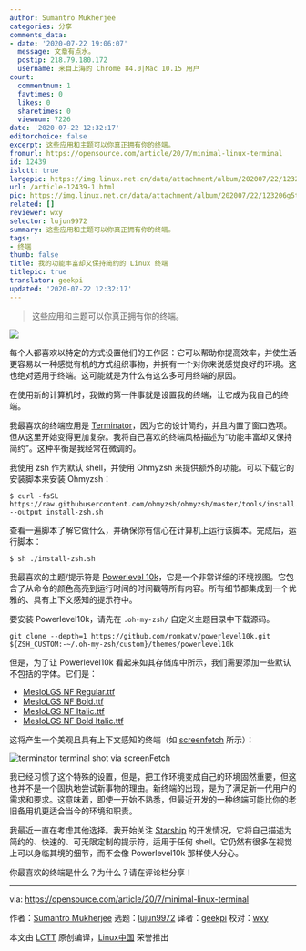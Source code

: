 ```yaml
---
author: Sumantro Mukherjee
categories: 分享
comments_data:
- date: '2020-07-22 19:06:07'
  message: 文章有点水。
  postip: 218.79.180.172
  username: 来自上海的 Chrome 84.0|Mac 10.15 用户
count:
  commentnum: 1
  favtimes: 0
  likes: 0
  sharetimes: 0
  viewnum: 7226
date: '2020-07-22 12:32:17'
editorchoice: false
excerpt: 这些应用和主题可以你真正拥有你的终端。
fromurl: https://opensource.com/article/20/7/minimal-linux-terminal
id: 12439
islctt: true
largepic: https://img.linux.net.cn/data/attachment/album/202007/22/123206g5t5mmz5ozdt5f5m.jpg
url: /article-12439-1.html
pic: https://img.linux.net.cn/data/attachment/album/202007/22/123206g5t5mmz5ozdt5f5m.jpg.thumb.jpg
related: []
reviewer: wxy
selector: lujun9972
summary: 这些应用和主题可以你真正拥有你的终端。
tags:
- 终端
thumb: false
title: 我的功能丰富却又保持简约的 Linux 终端
titlepic: true
translator: geekpi
updated: '2020-07-22 12:32:17'
---
```



> 
> 这些应用和主题可以你真正拥有你的终端。
> 
> 
> 


![](/data/attachment/album/202007/22/123206g5t5mmz5ozdt5f5m.jpg)


每个人都喜欢以特定的方式设置他们的工作区：它可以帮助你提高效率，并使生活更容易以一种感觉有机的方式组织事物，并拥有一个对你来说感觉良好的环境。这也绝对适用于终端。这可能就是为什么有这么多可用终端的原因。


在使用新的计算机时，我做的第一件事就是设置我的终端，让它成为我自己的终端。


我最喜欢的终端应用是 [Terminator](https://terminator-gtk3.readthedocs.io/en/latest/)，因为它的设计简约，并且内置了窗口选项。但从这里开始变得更加复杂。我将自己喜欢的终端风格描述为“功能丰富却又保持简约”。这种平衡是我经常在微调的。


我使用 zsh 作为默认 shell，并使用 Ohmyzsh 来提供额外的功能。可以下载它的安装脚本来安装 Ohmyzsh：



```
$ curl -fsSL https://raw.githubusercontent.com/ohmyzsh/ohmyzsh/master/tools/install.sh --output install-zsh.sh

```

查看一遍脚本了解它做什么，并确保你有信心在计算机上运行该脚本。完成后，运行脚本：



```
$ sh ./install-zsh.sh

```

我最喜欢的主题/提示符是 [Powerlevel 10k](https://github.com/romkatv/powerlevel10k)，它是一个非常详细的环境视图。它包含了从命令的颜色高亮到运行时间的时间戳等所有内容。所有细节都集成到一个优雅的、具有上下文感知的提示符中。


要安装 Powerlevel10k，请先在 `.oh-my-zsh/` 自定义主题目录中下载源码。



```
git clone --depth=1 https://github.com/romkatv/powerlevel10k.git
${ZSH_CUSTOM:-~/.oh-my-zsh/custom}/themes/powerlevel10k

```

但是，为了让 Powerlevel10k 看起来如其存储库中所示，我们需要添加一些默认不包括的字体。它们是：


* [MesloLGS NF Regular.ttf](https://github.com/romkatv/powerlevel10k-media/raw/master/MesloLGS%20NF%20Regular.ttf)
* [MesloLGS NF Bold.ttf](https://github.com/romkatv/powerlevel10k-media/raw/master/MesloLGS%20NF%20Bold.ttf)
* [MesloLGS NF Italic.ttf](https://github.com/romkatv/powerlevel10k-media/raw/master/MesloLGS%20NF%20Italic.ttf)
* [MesloLGS NF Bold Italic.ttf](https://github.com/romkatv/powerlevel10k-media/raw/master/MesloLGS%20NF%20Bold%20Italic.ttf)


这将产生一个美观且具有上下文感知的终端（如 [screenfetch](https://github.com/KittyKatt/screenFetch) 所示）：


![terminator terminal shot via screenFetch](/data/attachment/album/202007/22/123237vma2gpvy2a2ggua4.png "terminator terminal shot via screenFetch ")


我已经习惯了这个特殊的设置，但是，把工作环境变成自己的环境固然重要，但这也并不是一个固执地尝试新事物的理由。新终端的出现，是为了满足新一代用户的需求和要求。这意味着，即使一开始不熟悉，但最近开发的一种终端可能比你的老旧备用机更适合当今的环境和职责。


我最近一直在考虑其他选择。我开始关注 [Starship](https://starship.rs/) 的开发情况，它将自己描述为简约的、快速的、可无限定制的提示符，适用于任何 shell。它仍然有很多在视觉上可以身临其境的细节，而不会像 Powerlevel10k 那样使人分心。


你最喜欢的终端是什么？为什么？请在评论栏分享！




---


via: <https://opensource.com/article/20/7/minimal-linux-terminal>


作者：[Sumantro Mukherjee](https://opensource.com/users/sumantro) 选题：[lujun9972](https://github.com/lujun9972) 译者：[geekpi](https://github.com/geekpi) 校对：[wxy](https://github.com/wxy)


本文由 [LCTT](https://github.com/LCTT/TranslateProject) 原创编译，[Linux中国](https://linux.cn/) 荣誉推出